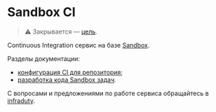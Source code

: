 # Sandbox CI

> ⚠️ Закрывается — [цель](https://st.yandex-team.ru/GOALZ-87407).

Continuous Integration сервис на базе [Sandbox](https://wiki.yandex-team.ru/sandbox/).

Разделы документации:

* [конфигурация CI для репозитория](docs/universal.md);
* [разработка кода Sandbox задач](https://wiki.yandex-team.ru/search-interfaces/infra/infraspeed/docs/sandbox-ci/).

С вопросами и предложениями по работе сервиса обращайтесь в [infraduty](https://wiki.yandex-team.ru/infraduty/form/).
